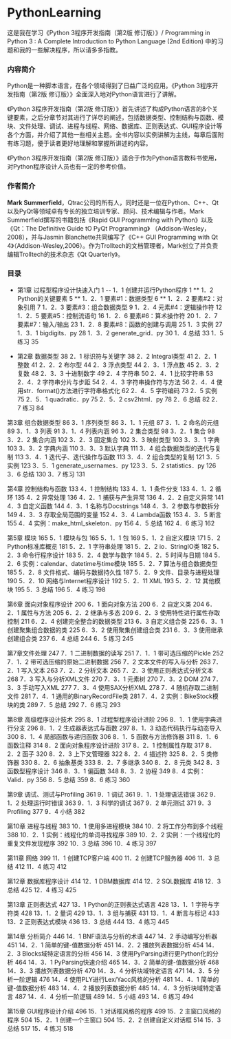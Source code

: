 # PythonLearning

这是我在学习《Python 3程序开发指南（第2版 修订版）》/ Programming in Python 3 : A Complete Introduction to Python Language (2nd Edition) 中的习题和我的一些解决程序，所以请多多指教。

### 内容简介

Python是一种脚本语言，在各个领域得到了日益广泛的应用。《Python 3程序开发指南（第2版 修订版）》全面深入地对Python语言进行了讲解。

《Python 3程序开发指南（第2版 修订版）》首先讲述了构成Python语言的8个关键要素，之后分章节对其进行了详尽的阐述，包括数据类型、控制结构与函数、模块、文件处理、调试、进程与线程、网络、数据库、正则表达式、GUI程序设计等各个方面，并介绍了其他一些相关主题。全书内容以实例讲解为主线，每章后面附有练习题，便于读者更好地理解和掌握所讲述的内容。

《Python 3程序开发指南（第2版 修订版）》适合于作为Python语言教科书使用，对Python程序设计人员也有一定的参考价值。

### 作者简介

**Mark Summerfield**，Qtrac公司的所有人，同时还是一位在Python、C++、Qt以及PyQt等领域卓有专长的独立培训专家、顾问、技术编辑与作者。Mark Summerfield撰写的书籍包括《Rapid GUI Programmlng with Python》以及《Qt：The Definitive Guide tO PyQt Programming》 （Addison-Wesley，2008），并与Jasmin Blanchette共同编写了《C++ GUI Programming with Qt 4》（Addison-Wesley,2006）。作为Trolltech的文档管理者，Mark创立了并负责编辑Trolltech的技术杂志《Qt Quarterly》。

### 目录

- 第1章 过程型程序设计快速入门 1
-- 1．1 创建并运行Python程序 1
** 1．2 Python的关键要素 5
** 1．2．1 要素#1：数据类型 6
** 1．2．2 要素#2：对象引用 7
1．2．3 要素#3：组合数据类型 9
1．2．4 元素#4：逻辑操作符 12
1．2．5 要素#5：控制流语句 16
1．2．6 要素#6：算术操作符 20
1．2．7 要素#7：输入/输出 23
1．2．8 要素#8：函数的创建与调用 25
1．3 实例 27
1．3．1 bigdigits．py 28
1．3．2 generate_grid．py 30
1．4 总结 33
1．5 练习 35

- 第2章 数据类型 38
2．1 标识符与关键字 38
2．2 Integral类型 41
2．2．1 整数 41
2．2．2 布尔型 44
2．3 浮点类型 44
2．3．1 浮点数 45
2．3．2 复数 48
2．3．3 十进制数字 49
2．4 字符串 50
2．4．1 比较字符串 53
2．4．2 字符串分片与步距 54
2．4．3 字符串操作符与方法 56
2．4．4 使用str．format()方法进行字符串格式化 62
2．4．5 字符编码 73
2．5 实例 75
2．5．1 quadratic．py 75
2．5．2 csv2html．py 78
2．6 总结 82
2．7 练习 84

第3章 组合数据类型 86
3．1 序列类型 86
3．1．1 元组 87
3．1．2 命名的元组 89
3．1．3 列表 91
3．1．4 列表内涵 96
3．2 集合类型 98
3．2．1 集合 98
3．2．2 集合内涵 102
3．2．3 固定集合 102
3．3 映射类型 103
3．3．1 字典 103
3．3．2 字典内涵 110
3．3．3 默认字典 111
3．4 组合数据类型的迭代与复制 113
3．4．1 迭代子、迭代操作与函数 113
3．4．2 组合类型的复制 121
3．5 实例 123
3．5．1 generate_usernames．py 123
3．5．2 statistics．py 126
3．6 总结 130
3．7 练习 131

第4章 控制结构与函数 133
4．1 控制结构 133
4．1．1 条件分支 133
4．1．2 循环 135
4．2 异常处理 136
4．2．1 捕获与产生异常 136
4．2．2 自定义异常 141
4．3 自定义函数 144
4．3．1 名称与Docstrings 148
4．3．2 参数与参数拆分 149
4．3．3 存取全局范围的变量 152
4．3．4 Lambda函数 153
4．3．5 断言 155
4．4 实例：make_html_skeleton．py 156
4．5 总结 162
4．6 练习 162

第5章 模块 165
5．1 模块与包 165
5．1．1 包 169
5．1．2 自定义模块 171
5．2 Python标准库概览 181
5．2．1 字符串处理 181
5．2．2 io．StringIO类 182
5．2．3 命令行程序设计 183
5．2．4 数学与数字 184
5．2．5 时间与日期 184
5．2．6 实例：calendar、datetime与time模块 185
5．2．7 算法与组合数据类型 185
5．2．8 文件格式、编码与数据持久性 187
5．2．9 文件、目录与进程处理 190
5．2．10 网络与Internet程序设计 192
5．2．11 XML 193
5．2．12 其他模块 195
5．3 总结 196
5．4 练习 198

第6章 面向对象程序设计 200
6．1 面向对象方法 200
6．2 自定义类 204
6．2．1 属性与方法 205
6．2．2 继承与多态 209
6．2．3 使用特性进行属性存取控制 211
6．2．4 创建完全整合的数据类型 213
6．3 自定义组合类 225
6．3．1 创建聚集组合数据的类 225
6．3．2 使用聚集创建组合类 231
6．3．3 使用继承创建组合类 237
6．4 总结 244
6．5 练习 245

第7章文件处理 247
7．1 二进制数据的读写 251
7．1．1 带可选压缩的Pickle 252
7．1．2 带可选压缩的原始二进制数据 256
7．2 文本文件的写入与分析 263
7．2．1 写入文本 263
7．2．2 分析文本 265
7．2．3 使用正则表达式分析文本 268
7．3 写入与分析XML文件 270
7．3．1 元素树 270
7．3．2 DOM 274
7．3．3 手动写入XML 277
7．3．4 使用SAX分析XML 278
7．4 随机存取二进制文件 281
7．4．1 通用的BinaryRecordFile类 281
7．4．2 实例：BikeStock模块的类 289
7．5 总结 292
7．6 练习 293

第8章 高级程序设计技术 295
8．1 过程型程序设计进阶 296
8．1．1 使用字典进行分支 296
8．1．2 生成器表达式与函数 297
8．1．3 动态代码执行与动态导入 300
8．1．4 局部函数与递归函数 306
8．1．5 函数与方法修饰器 311
8．1．6 函数注释 314
8．2 面向对象程序设计进阶 317
8．2．1 控制属性存取 317
8．2．2 函子 320
8．2．3 上下文管理器 322
8．2．4 描述符 325
8．2．5 类修饰器 330
8．2．6 抽象基类 333
8．2．7 多继承 340
8．2．8 元类 342
8．3 函数型程序设计 346
8．3．1 偏函数 348
8．3．2 协程 349
8．4 实例：Valid．py 356
8．5 总结 359
8．6 练习 360

第9章 调试、测试与Profiling 361
9．1 调试 361
9．1．1 处理语法错误 362
9．1．2 处理运行时错误 363
9．1．3 科学的调试 367
9．2 单元测试 371
9．3 Profiling 377
9．4 小结 382

第10章 进程与线程 383
10．1 使用多进程模块 384
10．2 将工作分布到多个线程 388
10．2．1 实例：线程化的单词寻找程序 389
10．2．2 实例：一个线程化的重复文件发现程序 392
10．3 总结 396
10．4 练习 397

第11章 网络 399
11．1 创建TCP客户端 400
11．2 创建TCP服务器 406
11．3 总结 412
11．4 练习 412

第12章 数据库程序设计 414
12．1 DBM数据库 414
12．2 SQL数据库 418
12．3 总结 425
12．4 练习 425

第13章 正则表达式 427
13．1 Python的正则表达式语言 428
13．1．1 字符与字符类 428
13．1．2 量词 429
13．1．3 组与捕获 431
13．1．4 断言与标记 433
13．2 正则表达式模块 436
13．3 总结 444
13．4 练习 445

第14章 分析简介 446
14．1 BNF语法与分析的术语 447
14．2 手动编写分析器 451
14．2．1 简单的键-值数据分析 451
14．2．2 播放列表数据分析 454
14．2．3 Blocks域特定语言的分析 456
14．3 使用PyParsing进行更Python化的分析 464
14．3．1 PyParsing快速介绍 465
14．3．2 简单的键-值数据分析 468
14．3．3 播放列表数据分析 470
14．3．4 分析块域特定语言 471
14．3．5 分析一阶逻辑 476
14．4 使用PLY进行Lex/Yacc风格的分析 481
14．4．1 简单的键-值数据分析 483
14．4．2 播放列表数据分析 485
14．4．3 分析块域特定语言 487
14．4．4 分析一阶逻辑 489
14．5 小结 493
14．6 练习 494

第15章 GUI程序设计介绍 496
15．1 对话框风格的程序 499
15．2 主窗口风格的程序 504
15．2．1 创建一个主窗口 504
15．2．2 创建自定义对话框 514
15．3 总结 517
15．4 练习 518